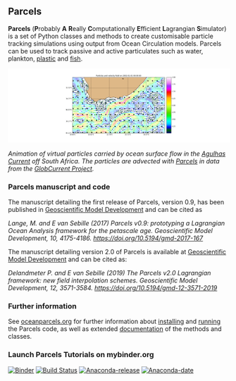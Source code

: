 ## Parcels

**Parcels** (**P**robably **A** **R**eally **C**omputationally **E**fficient **L**agrangian **S**imulator) is a set of Python classes and methods to create customisable particle tracking simulations using output from Ocean Circulation models. Parcels can be used to track passive and active particulates such as water, plankton, [plastic](http://www.topios.org/) and [fish](https://github.com/Jacketless/IKAMOANA).

![AgulhasParticles](https://github.com/OceanParcels/oceanparcels_website/blob/master/images/globcurrent_fullyseeded.gif)

*Animation of virtual particles carried by ocean surface flow in the [Agulhas Current](https://en.wikipedia.org/wiki/Agulhas_Current) off South Africa. The particles are advected with [Parcels](http://oceanparcels.org/) in data from the [GlobCurrent Project](http://globcurrent.ifremer.fr/products-data/products-overview).*

### Parcels manuscript and code

The manuscript detailing the first release of Parcels, version 0.9, has been published in [Geoscientific Model Development](https://www.geosci-model-dev.net/10/4175/2017/gmd-10-4175-2017.html) and can be cited as 

*Lange, M. and E van Sebille (2017) Parcels v0.9: prototyping a Lagrangian Ocean Analysis framework for the petascale age. Geoscientific Model Development, 10, 4175-4186. https://doi.org/10.5194/gmd-2017-167*

The manuscript detailing version 2.0 of Parcels is available at [Geoscientific Model Development](https://www.geosci-model-dev.net/12/3571/2019/gmd-12-3571-2019-discussion.html) and can be cited as:

*Delandmeter P. and E van Sebille (2019) The Parcels v2.0 Lagrangian framework: new field interpolation schemes. Geoscientific Model Development, 12, 3571-3584. https://doi.org/10.5194/gmd-12-3571-2019*

### Further information

See [oceanparcels.org](http://oceanparcels.org/) for further information about [installing](http://oceanparcels.org/#installing) and [running](http://oceanparcels.org/#tutorials) the Parcels code, as well as extended [documentation](http://oceanparcels.org/gh-pages/html/) of the methods and classes.


### Launch Parcels Tutorials on mybinder.org

[![Binder](https://mybinder.org/badge.svg)](https://mybinder.org/v2/gh/OceanParcels/parcels_examples_binder/master?urlpath=lab/tree/parcels_examples/parcels_tutorial.ipynb)
[![Build Status](https://img.shields.io/endpoint.svg?url=https%3A%2F%2Factions-badge.atrox.dev%2Fjelletreep%2Fparcels%2Fbadge%3Fref%3Dmaster&style=flat)](https://actions-badge.atrox.dev/jelletreep/parcels/goto?ref=master)
[![Anaconda-release](https://anaconda.org/conda-forge/parcels/badges/version.svg)](https://anaconda.org/conda-forge/parcels/)
[![Anaconda-date](https://anaconda.org/conda-forge/parcels/badges/latest_release_date.svg)](https://anaconda.org/conda-forge/parcels/)
